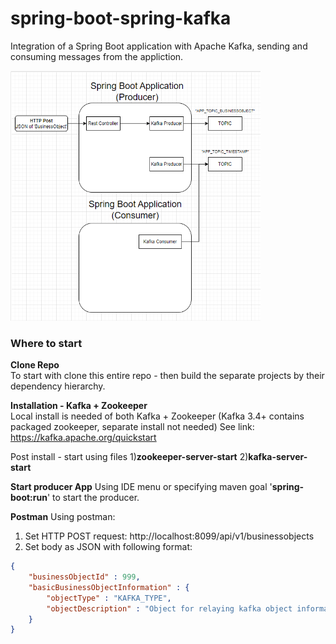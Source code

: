 # spring-boot-spring-kafka
Integration of a Spring Boot application with Apache Kafka, sending and consuming messages from the appliction.

[<img height="400px" width="400px" alt="Spring Boot with Kafka diagram" src="https://github.com/dmullandev/spring-boot-spring-kafka/blob/main/docs/spring-boot-kafka-diagrams.PNG"/>](https://app.diagrams.net//)
</br>

### Where to start
**Clone Repo**\
To start with clone this entire repo - then build the separate projects by their dependency hierarchy.

**Installation - Kafka + Zookeeper**\
Local install is needed of both Kafka + Zookeeper (Kafka 3.4+ contains packaged zookeeper, separate install not needed)
See link: https://kafka.apache.org/quickstart

Post install - start using files 1)**zookeeper-server-start** 2)**kafka-server-start**

**Start producer App**
Using IDE menu or specifying maven goal '**spring-boot:run**' to start the producer.

**Postman**
Using postman:
1) Set HTTP POST request: http://localhost:8099/api/v1/businessobjects
2) Set body as JSON with following format:
```json
{
    "businessObjectId" : 999,
    "basicBusinessObjectInformation" : {
        "objectType" : "KAFKA_TYPE",
        "objectDescription" : "Object for relaying kafka object information"
    }
}
```

